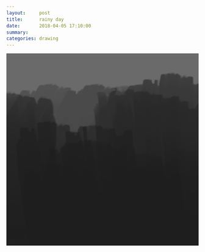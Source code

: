 ```yaml
---
layout:     post
title:      rainy day
date:       2018-04-05 17:10:00
summary:    
categories: drawing
---
```

![rainy day](/images/diary/rainy-day.png ".")
